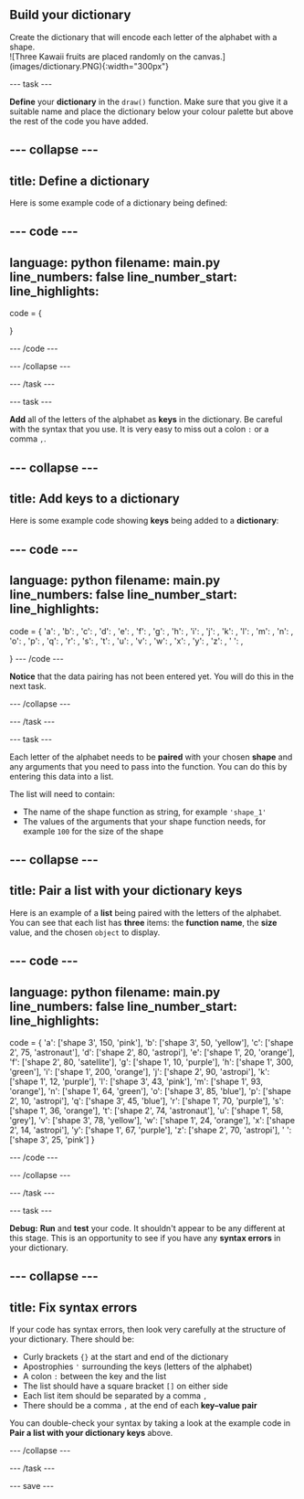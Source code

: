 ## Build your dictionary

<div style="display: flex; flex-wrap: wrap">
<div style="flex-basis: 200px; flex-grow: 1; margin-right: 15px;">
Create the dictionary that will encode each letter of the alphabet with a shape. 
</div>
<div>
![Three Kawaii fruits are placed randomly on the canvas.](images/dictionary.PNG){:width="300px"}
</div>
</div>

--- task ---

**Define** your **dictionary** in the `draw()` function. Make sure that you give it a suitable name and place the dictionary below your colour palette but above the rest of the code you have added.

--- collapse ---
---
title: Define a dictionary
---
Here is some example code of a dictionary being defined:

--- code ---
---
language: python filename: main.py line_numbers: false line_number_start:
line_highlights:
---
code = {

}

--- /code ---

--- /collapse ---

--- /task ---

--- task ---

**Add** all of the letters of the alphabet as **keys** in the dictionary. Be careful with the syntax that you use. It is very easy to miss out a colon `:` or a comma `,`.

--- collapse ---
---
title: Add keys to a dictionary
---
Here is some example code showing **keys** being added to a **dictionary**:

--- code ---
---
language: python filename: main.py line_numbers: false line_number_start:
line_highlights:
---
code = { 'a': , 'b': , 'c': , 'd': , 'e': , 'f': , 'g': , 'h': , 'i': , 'j': , 'k': , 'l': , 'm': , 'n': , 'o': , 'p': , 'q': , 'r': , 's': , 't': , 'u': , 'v': , 'w': , 'x': , 'y': , 'z': , ' ': ,

} --- /code ---

**Notice** that the data pairing has not been entered yet. You will do this in the next task.

--- /collapse ---

--- /task ---

--- task ---

Each letter of the alphabet needs to be **paired** with your chosen **shape** and any arguments that you need to pass into the function. You can do this by entering this data into a list.

The list will need to contain:
+ The name of the shape function as string, for example `'shape_1'`
+ The values of the arguments that your shape function needs, for example `100` for the size of the shape

--- collapse ---
---
title: Pair a list with your dictionary keys
---

Here is an example of a **list** being paired with the letters of the alphabet. You can see that each list has **three** items: the **function name**, the **size** value, and the chosen `object` to display.

--- code ---
---
language: python filename: main.py line_numbers: false line_number_start:
line_highlights:
---
  code = { 'a': ['shape 3', 150, 'pink'], 'b': ['shape 3', 50, 'yellow'], 'c': ['shape 2', 75, 'astronaut'], 'd': ['shape 2', 80, 'astropi'], 'e': ['shape 1', 20, 'orange'], 'f': ['shape 2', 80, 'satellite'], 'g': ['shape 1', 10, 'purple'], 'h': ['shape 1', 300, 'green'], 'i': ['shape 1', 200, 'orange'], 'j': ['shape 2', 90, 'astropi'], 'k': ['shape 1', 12, 'purple'], 'l': ['shape 3', 43, 'pink'], 'm': ['shape 1', 93, 'orange'], 'n': ['shape 1', 64, 'green'], 'o': ['shape 3', 85, 'blue'], 'p': ['shape 2', 10, 'astropi'], 'q': ['shape 3', 45, 'blue'], 'r': ['shape 1', 70, 'purple'], 's': ['shape 1', 36, 'orange'], 't': ['shape 2', 74, 'astronaut'], 'u': ['shape 1', 58, 'grey'], 'v': ['shape 3', 78, 'yellow'], 'w': ['shape 1', 24, 'orange'], 'x': ['shape 2', 14, 'astropi'], 'y': ['shape 1', 67, 'purple'], 'z': ['shape 2', 70, 'astropi'], ' ': ['shape 3', 25, 'pink'] }

--- /code ---


--- /collapse ---

--- /task ---

--- task ---

**Debug:** **Run** and **test** your code. It shouldn't appear to be any different at this stage. This is an opportunity to see if you have any **syntax errors** in your dictionary.

--- collapse ---
---
title: Fix syntax errors
---

If your code has syntax errors, then look very carefully at the structure of your dictionary. There should be:
+ Curly brackets `{}` at the start and end of the dictionary
+ Apostrophies `'` surrounding the keys (letters of the alphabet)
+ A colon `:` between the key and the list
+ The list should have a square bracket `[]` on either side
+ Each list item should be separated by a comma `,`
+ There should be a comma `,` at the end of each **key–value pair**

You can double-check your syntax by taking a look at the example code in **Pair a list with your dictionary keys** above.


--- /collapse ---

--- /task ---


--- save ---
